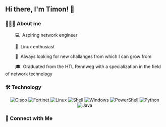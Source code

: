 ## Hi there, I'm Timon! 👋

### 👨🏻‍💻 About me

&nbsp;&nbsp;&nbsp;&nbsp;&nbsp;&nbsp;&nbsp;&nbsp;💻&nbsp;&nbsp;Aspiring network engineer

&nbsp;&nbsp;&nbsp;&nbsp;&nbsp;&nbsp;&nbsp;&nbsp;🐧&nbsp;&nbsp;Linux enthusiast

&nbsp;&nbsp;&nbsp;&nbsp;&nbsp;&nbsp;&nbsp;&nbsp;🌱&nbsp;&nbsp;Always looking for new challanges from which I can grow from

&nbsp;&nbsp;&nbsp;&nbsp;&nbsp;&nbsp;&nbsp;&nbsp;🎓&nbsp;&nbsp;Graduated from the HTL Rennweg with a specialization in the field of network technology



### 🛠 Technology

<p align="center">
  <img alt="Cisco" src="https://img.shields.io/badge/Cisco?style=for-the-badge&logo=cisco&logoColor=1BA0D7" />
  <img alt="Fortinet" src="https://img.shields.io/badge/Fortinet?style=for-the-badge&logo=fortinet&logoColor=EE3124" />
  <img alt="Linux" src="https://img.shields.io/badge/Linux?style=for-the-badge&logo=linux&logoColor=FCC624" />
  <img alt="Shell" src="https://img.shields.io/badge/Shell?style=for-the-badge&logo=gnu-bash&logoColor=4EAA25" />
  <img alt="Windows" src="https://img.shields.io/badge/Windows?style=for-the-badge&logo=windows&logoColor=0078D6" />
  <img alt="PowerShell" src="https://img.shields.io/badge/PowerShell?style=for-the-badge&powershell&logoColor=5391FE" />
  <img alt="Python" src="https://img.shields.io/badge/Python?style=for-the-badge&logo=python&logoColor=3776AB" />
  <img alt="Java" src="https://img.shields.io/badge/Java?style=for-the-badge&logo=oracle&logoColor=F80000" />
<p align="center">



### 🤝 Connect with Me
